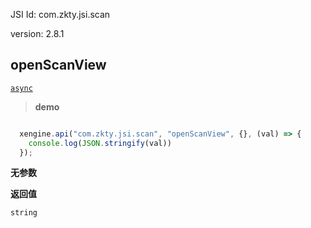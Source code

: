 

JSI Id: com.zkty.jsi.scan

version: 2.8.1



## openScanView
[`async`](/docs/modules/模块-规范?id=jsi-调用)



> **demo**
``` js

  xengine.api("com.zkty.jsi.scan", "openScanView", {}, (val) => {
    console.log(JSON.stringify(val))
  });

``` 

**无参数**


**返回值**
``` js
string
``` 


    